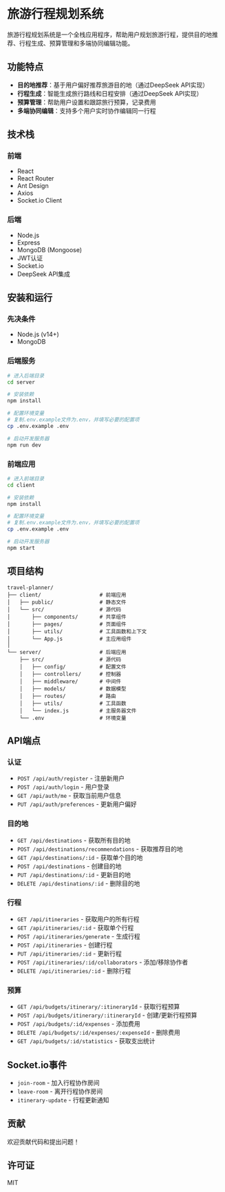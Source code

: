 # 旅游行程规划系统

旅游行程规划系统是一个全栈应用程序，帮助用户规划旅游行程，提供目的地推荐、行程生成、预算管理和多端协同编辑功能。

## 功能特点

- **目的地推荐**：基于用户偏好推荐旅游目的地（通过DeepSeek API实现）
- **行程生成**：智能生成旅行路线和日程安排（通过DeepSeek API实现）
- **预算管理**：帮助用户设置和跟踪旅行预算，记录费用
- **多端协同编辑**：支持多个用户实时协作编辑同一行程

## 技术栈

### 前端
- React
- React Router
- Ant Design
- Axios
- Socket.io Client

### 后端
- Node.js
- Express
- MongoDB (Mongoose)
- JWT认证
- Socket.io
- DeepSeek API集成

## 安装和运行

### 先决条件
- Node.js (v14+)
- MongoDB

### 后端服务
```bash
# 进入后端目录
cd server

# 安装依赖
npm install

# 配置环境变量
# 复制.env.example文件为.env，并填写必要的配置项
cp .env.example .env

# 启动开发服务器
npm run dev
```

### 前端应用
```bash
# 进入前端目录
cd client

# 安装依赖
npm install

# 配置环境变量
# 复制.env.example文件为.env，并填写必要的配置项
cp .env.example .env

# 启动开发服务器
npm start
```

## 项目结构

```
travel-planner/
├── client/                   # 前端应用
│   ├── public/               # 静态文件
│   └── src/                  # 源代码
│       ├── components/       # 共享组件
│       ├── pages/            # 页面组件
│       ├── utils/            # 工具函数和上下文
│       └── App.js            # 主应用组件
│
└── server/                   # 后端应用
    ├── src/                  # 源代码
    │   ├── config/           # 配置文件
    │   ├── controllers/      # 控制器
    │   ├── middleware/       # 中间件
    │   ├── models/           # 数据模型
    │   ├── routes/           # 路由
    │   ├── utils/            # 工具函数
    │   └── index.js          # 主服务器文件
    └── .env                  # 环境变量
```

## API端点

### 认证
- `POST /api/auth/register` - 注册新用户
- `POST /api/auth/login` - 用户登录
- `GET /api/auth/me` - 获取当前用户信息
- `PUT /api/auth/preferences` - 更新用户偏好

### 目的地
- `GET /api/destinations` - 获取所有目的地
- `POST /api/destinations/recommendations` - 获取推荐目的地
- `GET /api/destinations/:id` - 获取单个目的地
- `POST /api/destinations` - 创建目的地
- `PUT /api/destinations/:id` - 更新目的地
- `DELETE /api/destinations/:id` - 删除目的地

### 行程
- `GET /api/itineraries` - 获取用户的所有行程
- `GET /api/itineraries/:id` - 获取单个行程
- `POST /api/itineraries/generate` - 生成行程
- `POST /api/itineraries` - 创建行程
- `PUT /api/itineraries/:id` - 更新行程
- `POST /api/itineraries/:id/collaborators` - 添加/移除协作者
- `DELETE /api/itineraries/:id` - 删除行程

### 预算
- `GET /api/budgets/itinerary/:itineraryId` - 获取行程预算
- `POST /api/budgets/itinerary/:itineraryId` - 创建/更新行程预算
- `POST /api/budgets/:id/expenses` - 添加费用
- `DELETE /api/budgets/:id/expenses/:expenseId` - 删除费用
- `GET /api/budgets/:id/statistics` - 获取支出统计

## Socket.io事件

- `join-room` - 加入行程协作房间
- `leave-room` - 离开行程协作房间
- `itinerary-update` - 行程更新通知

## 贡献
欢迎贡献代码和提出问题！

## 许可证
MIT 